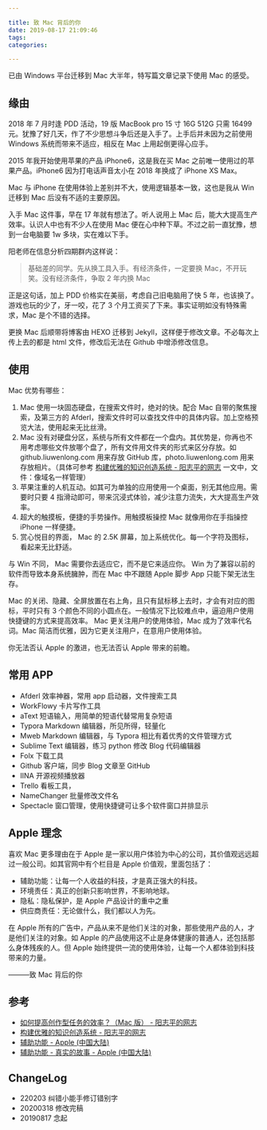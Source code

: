 ```yaml
---

title: 致 Mac 背后的你
date: 2019-08-17 21:09:46
tags: 
categories:

---
```


已由 Windows 平台迁移到 Mac 大半年，特写篇文章记录下使用 Mac 的感受。

<!--more-->

## 缘由

2018 年 7 月时逢 PDD 活动，19 版  MacBook pro 15 寸 16G 512G 只需 16499 元。犹豫了好几天，作了不少思想斗争后还是入手了。上手后并未因为之前使用 Windows 系统而带来不适应，相反在 Mac 上用起倒更得心应手。

2015 年我开始使用苹果的产品 iPhone6，这是我在买 Mac 之前唯一使用过的苹果产品。iPhone6 因为打电话声音太小在 2018 年换成了 iPhone XS Max。

Mac 与 iPhone 在使用体验上差别并不大，使用逻辑基本一致，这也是我从 Win 迁移到 Mac 后没有不适的主要原因。

入手  Mac 这件事，早在 17 年就有想法了。听人说用上 Mac 后，能大大提高生产效率。认识人中也有不少人在使用 Mac 便在心中种下草。不过之前一直犹豫，想到一台电脑要 1w 多块，实在难以下手。

阳老师在信息分析四期群内这样说：
> 基础差的同学。先从换工具入手。有经济条件，一定要换  Mac，不开玩笑。没有经济条件，争取 2 年内换  Mac

正是这句话，加上 PDD 价格实在美丽，考虑自己旧电脑用了快 5 年，也该换了。游戏也玩的少了，牙一咬，花了 3 个月工资买了下来。事实证明如没有特殊需求，Mac 是个不错的选择。

更换 Mac 后顺带将博客由 HEXO 迁移到 Jekyll，这样便于修改文章。不必每次上传上去的都是 html 文件，修改后无法在 Github 中增添修改信息。

## 使用

 Mac 优势有哪些：
 
1. Mac 使用一块固态硬盘，在搜索文件时，绝对的快。配合 Mac 自带的聚焦搜索，及第三方的 Afderl，搜索文件时可以查找文件中的具体内容。加上空格预览大法，使用起来无比丝滑。
2. Mac 没有对硬盘分区，系统与所有文件都在一个盘内。其优势是，你再也不用考虑哪些文件放哪个盘了，所有文件用文件夹的形式来区分存放。如 github.liuwenlong.com 用来存放 GitHub 库，photo.liuwenlong.com 用来存放相片。（具体可参考 [构建优雅的知识创造系统 - 阳志平的网志](https://www.yangzhiping.com/psy/yang-KnowledgeSystem.html) 一文中，文件：像域名一样管理）
3. 苹果注重的人机互动。如其可为单独的应用使用一个桌面，别无其他应用。需要时只要 4 指滑动即可，带来沉浸式体验，减少注意力流失，大大提高生产效率。
4. 超大的触摸板，便捷的手势操作。用触摸板操控 Mac 就像用你在手指操控 iPhone 一样便捷。
5. 赏心悦目的界面， Mac 的 2.5K 屏幕，加上系统优化。每一个字符及图标，看起来无比舒适。

与 Win 不同， Mac 需要你去适应它，而不是它来适应你。 Win 为了兼容以前的软件而导致本身系统臃肿，而在 Mac 中不跟随 Apple 脚步 App 只能下架无法生存。 

Mac 的关闭、隐藏、全屏放置在右上角，且只有鼠标移上去时，才会有对应的图标，平时只有 3 个颜色不同的小圆点在。一般情况下比较难点中，逼迫用户使用快捷键的方式来提高效率。 Mac 更关注用户的使用体验，Mac 成为了效率代名词。Mac 简洁而优雅，因为它更关注用户，在意用户使用体验。

你无法否认 Apple 的激进，也无法否认 Apple 带来的前瞻。

## 常用 APP

- Afderl 效率神器，常用 app 启动器，文件搜索工具
- WorkFlowy 卡片写作工具
- aText 短语输入，用简单的短语代替常用复杂短语
- Typora Markdown 编辑器，所见所得，轻量化
- Mweb Markdown	编辑器，与 Typora 相比有着优秀的文件管理方式
- Sublime Text 编辑器，练习 python 修改 Blog 代码编辑器
- Folx 下载工具
- Github 客户端，同步 Blog 文章至 GitHub
- IINA 开源视频播放器
- Trello 看板工具，
- NameChanger 批量修改文件名
- Spectacle 窗口管理，使用快捷键可让多个软件窗口并排显示

## Apple 理念

喜欢 Mac 更多理由在于 Apple 是一家以用户体验为中心的公司，其价值观远远超过一般公司。如其官网中有个栏目是 Apple 价值观，里面包括了：

- 辅助功能：让每一个人收益的科技，才是真正强大的科技。
- 环境责任：真正的创新只影响世界，不影响地球。
- 隐私：隐私保护，是 Apple 产品设计的重中之重
- 供应商责任：无论做什么，我们都以人为先。

在 Apple 所有的广告中，产品从来不是他们关注的对象，那些使用产品的人，才是他们关注的对象。如 Apple 的产品使用这不止是身体健康的普通人，还包括那么身体残疾的人。但 Apple 始终提供一流的使用体验，让每一个人都体验到科技带来的力量。

———致 Mac 背后的你

## 参考

- [如何提高创作型任务的效率？（Mac 版） - 阳志平的网志](https://www.yangzhiping.com/psy/mac.html)
- [构建优雅的知识创造系统 - 阳志平的网志](https://www.yangzhiping.com/psy/yang-KnowledgeSystem.html)
- [辅助功能 - Apple (中国大陆)](https://www.apple.com.cn/accessibility/)
- [辅助功能 - 真实的故事 - Apple (中国大陆)](https://www.apple.com.cn/accessibility/stories/)

## ChangeLog

- 220203 纠错小能手修订错别字
- 20200318 修改完稿
- 20190817 念起


